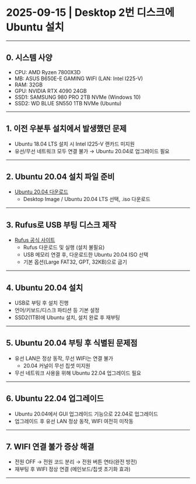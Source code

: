# 2025-09-15 | Desktop 2번 디스크에 Ubuntu 설치
---

## 0. 시스템 사양
- CPU: AMD Ryzen 7800X3D
- MB: ASUS B650E-E GAMING WIFI (LAN: Intel I225-V)
- RAM: 32GB
- GPU: NVIDIA RTX 4090 24GB
- SSD1: SAMSUNG 980 PRO 2TB NVMe (Windows 10)
- SSD2: WD BLUE SN550 1TB NVMe (Ubuntu)

---

## 1. 이전 우분투 설치에서 발생했던 문제
- Ubuntu 18.04 LTS 설치 시 Intel I225-V 랜카드 미지원
- 유선/무선 네트워크 모두 연결 불가 → Ubuntu 20.04로 업그레이드 필요

---

## 2. Ubuntu 20.04 설치 파일 준비
- [Ubuntu 20.04 다운로드](https://releases.ubuntu.com/20.04/)
  - Desktop Image / Ubuntu 20.04 LTS 선택, .iso 다운로드

---

## 3. Rufus로 USB 부팅 디스크 제작
- [Rufus 공식 사이트](https://rufus.ie/ko/)
  - Rufus 다운로드 및 실행 (설치 불필요)
  - USB 메모리 연결 후, 다운로드한 Ubuntu 20.04 ISO 선택
  - 기본 옵션(Large FAT32, GPT, 32KB)으로 굽기

---

## 4. Ubuntu 20.04 설치
- USB로 부팅 후 설치 진행
- 언어/키보드/디스크 파티션 등 기본 설정
- SSD2(1TB)에 Ubuntu 설치, 설치 완료 후 재부팅

---

## 5. Ubuntu 20.04 부팅 후 식별된 문제점
- 유선 LAN은 정상 동작, 무선 WIFI는 연결 불가
  - 20.04 커널이 무선 칩셋 미지원
- 무선 네트워크 사용을 위해 Ubuntu 22.04 업그레이드 필요

---

## 6. Ubuntu 22.04 업그레이드
- Ubuntu 20.04에서 GUI 업그레이드 기능으로 22.04로 업그레이드
- 업그레이드 후 유선 LAN 정상 동작, WIFI 여전히 미작동

---

## 7. WIFI 연결 불가 증상 해결
- 전원 OFF → 전원 코드 분리 → 전원 버튼 연타(완전 방전)
- 재부팅 후 WIFI 정상 연결 (메인보드/칩셋 초기화 효과)

---